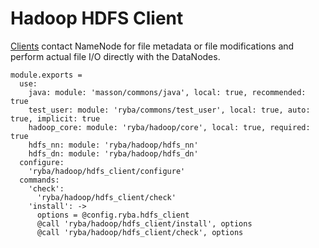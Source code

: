 
# Hadoop HDFS Client

[Clients][hdfs_client] contact NameNode for file metadata or file modifications
and perform actual file I/O directly with the DataNodes.

    module.exports =
      use:
        java: module: 'masson/commons/java', local: true, recommended: true
        test_user: module: 'ryba/commons/test_user', local: true, auto: true, implicit: true
        hadoop_core: module: 'ryba/hadoop/core', local: true, required: true
        hdfs_nn: module: 'ryba/hadoop/hdfs_nn'
        hdfs_dn: module: 'ryba/hadoop/hdfs_dn'
      configure:
        'ryba/hadoop/hdfs_client/configure'
      commands:
        'check':
          'ryba/hadoop/hdfs_client/check'
        'install': ->
          options = @config.ryba.hdfs_client
          @call 'ryba/hadoop/hdfs_client/install', options
          @call 'ryba/hadoop/hdfs_client/check', options

[hdfs_client]: http://hadoop.apache.org/docs/current/hadoop-project-dist/hadoop-hdfs/HdfsUserGuide.html
